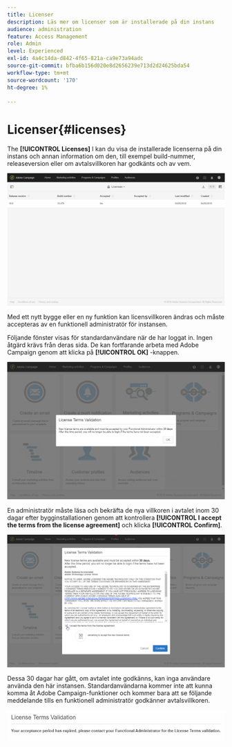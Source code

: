 ```yaml
---
title: Licenser
description: Läs mer om licenser som är installerade på din instans
audience: administration
feature: Access Management
role: Admin
level: Experienced
exl-id: 4a4c14da-d842-4f65-821a-ca9e73a94adc
source-git-commit: bfba6b156d020e8d2656239e713d2d24625bda54
workflow-type: tm+mt
source-wordcount: '170'
ht-degree: 1%

---
```


# Licenser{#licenses}

The **[!UICONTROL Licenses]** I kan du visa de installerade licenserna på din instans och annan information om den, till exempel build-nummer, releaseversion eller om avtalsvillkoren har godkänts och av vem.

![](assets/license_1.png)

Med ett nytt bygge eller en ny funktion kan licensvillkoren ändras och måste accepteras av en funktionell administratör för instansen.

Följande fönster visas för standardanvändare när de har loggat in. Ingen åtgärd krävs från deras sida. De kan fortfarande arbeta med Adobe Campaign genom att klicka på **[!UICONTROL OK]** -knappen.

![](assets/license_2.png)

En administratör måste läsa och bekräfta de nya villkoren i avtalet inom 30 dagar efter bygginstallationen genom att kontrollera **[!UICONTROL I accept the terms from the license agreement]** och klicka **[!UICONTROL Confirm]**.

![](assets/license_3.png)

Dessa 30 dagar har gått, om avtalet inte godkänns, kan inga användare använda den här instansen. Standardanvändarna kommer inte att kunna komma åt Adobe Campaign-funktioner och kommer bara att se följande meddelande tills en funktionell administratör godkänner avtalsvillkoren.

![](assets/license_4.png)

